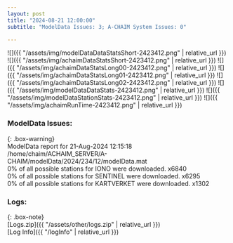 ```yaml
---
layout: post
title: "2024-08-21 12:00:00"
subtitle: "ModelData Issues: 3; A-CHAIM System Issues: 0"

---
```


![]({{ "/assets/img/modelDataDataStatsShort-2423412.png" | relative_url }})
![]({{ "/assets/img/achaimDataStatsShort-2423412.png" | relative_url }})
![]({{ "/assets/img/achaimDataStatsLong00-2423412.png" | relative_url }})
![]({{ "/assets/img/achaimDataStatsLong01-2423412.png" | relative_url }})
![]({{ "/assets/img/achaimDataStatsLong02-2423412.png" | relative_url }})
![]({{ "/assets/img/modelDataDataStats-2423412.png" | relative_url }})
![]({{ "/assets/img/modelDataStationStats-2423412.png" | relative_url }})
![]({{ "/assets/img/achaimRunTime-2423412.png" | relative_url }})


### ModelData Issues:  
  
{: .box-warning}  
 ModelData report for 21-Aug-2024 12:15:18   
 /home/chaim/ACHAIM_SERVER/A-CHAIM/modelData/2024/234/12/modelData.mat   
 0% of all possible stations for IONO were downloaded. x6840   
 0% of all possible stations for SENTINEL were downloaded. x6295   
 0% of all possible stations for KARTVERKET were downloaded. x1302   
  


### Logs:  
  
{: .box-note}  
[Logs.zip]({{ "/assets/other/logs.zip" | relative_url }})  
[Log Info]({{ "/logInfo" | relative_url }})  
